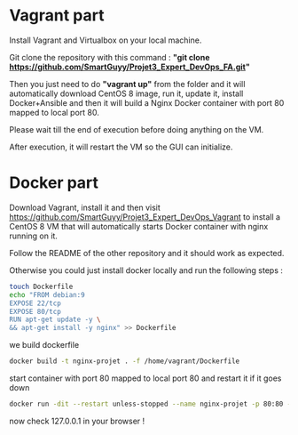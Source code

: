 # Vagrant part
 
Install Vagrant and Virtualbox on your local machine.

Git clone the repository with this command : **"git clone https://github.com/SmartGuyy/Projet3_Expert_DevOps_FA.git"**

Then you just need to do **"vagrant up"** from the folder and it will automatically download CentOS 8 image, run it, update it, install Docker+Ansible and then it will build a Nginx Docker container with port 80 mapped to local port 80.

Please wait till the end of execution before doing anything on the VM.

After execution, it will restart the VM so the GUI can initialize.

# Docker part

Download Vagrant, install it and then visit https://github.com/SmartGuyy/Projet3_Expert_DevOps_Vagrant to install a CentOS 8 VM that will automatically starts Docker container with nginx running on it.

Follow the README of the other repository and it should work as expected.

Otherwise you could just install docker locally and run the following steps : 

```bash
touch Dockerfile
echo "FROM debian:9 
EXPOSE 22/tcp
EXPOSE 80/tcp
RUN apt-get update -y \
&& apt-get install -y nginx" >> Dockerfile
```
we build dockerfile
```bash
docker build -t nginx-projet . -f /home/vagrant/Dockerfile
```
start container with port 80 mapped to local port 80 and restart it if it goes down
```bash
docker run -dit --restart unless-stopped --name nginx-projet -p 80:80 -d nginx
```
now check 127.0.0.1 in your browser !

 
